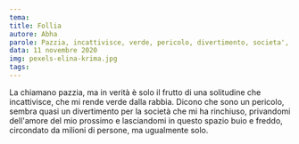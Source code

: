 ```yaml
---
tema:
title: Follia
autore: Abha
parole: Pazzia, incattivisce, verde, pericolo, divertimento, societa', amore, buio
data: 11 novembre 2020
img: pexels-elina-krima.jpg
tags: 
---
```

La chiamano pazzia, ma in verità è solo il frutto di una solitudine che incattivisce, che mi rende verde dalla rabbia. Dicono che sono un  pericolo, sembra quasi un divertimento per la società che mi ha rinchiuso, privandomi dell'amore del mio prossimo e lasciandomi in questo spazio buio e freddo, circondato da milioni di persone, ma ugualmente solo.

